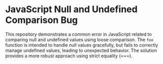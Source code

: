 # JavaScript Null and Undefined Comparison Bug

This repository demonstrates a common error in JavaScript related to comparing null and undefined values using loose comparison.  The `foo` function is intended to handle null values gracefully, but fails to correctly manage undefined values, leading to unexpected behavior. The solution provides a more robust approach using strict equality (===).